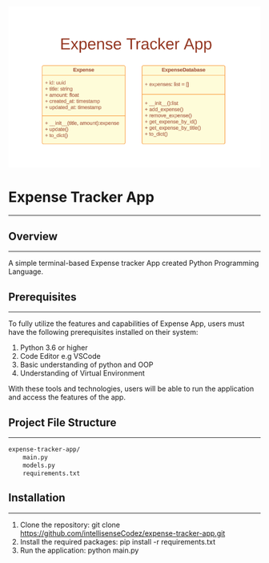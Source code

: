 
![Expense Tracker Class Diagram!](/class-diagram.png "Expense Tracker Class Diagram")

# Expense Tracker App
***

## Overview
***
A simple terminal-based Expense tracker App created Python Programming Language. 

## Prerequisites
***
To fully utilize the features and capabilities of Expense App, users must have the following prerequisites installed on their system:

1. Python 3.6 or higher
2. Code Editor e.g VSCode
3. Basic understanding of python and OOP
4. Understanding of Virtual Environment

With these tools and technologies, users will be able to run the application and access the features of the app.

## Project File Structure
***
```
expense-tracker-app/
    main.py
    models.py
    requirements.txt

```

## Installation
***
1. Clone the repository: git clone https://github.com/intellisenseCodez/expense-tracker-app.git
2. Install the required packages: pip install -r requirements.txt
3. Run the application: python main.py
